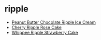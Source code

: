 # ripple

 * [Peanut Butter Chocolate Ripple Ice Cream](../../index/p/peanut-butter-chocolate-ripple-ice-cream-12032.json)
 * [Cherry Ripple Rose Cake](../../index/c/cherry-ripple-rose-cake.json)
 * [Whippee Ripple Strawberry Cake](../../index/w/whippee-ripple-strawberry-cake.json)
